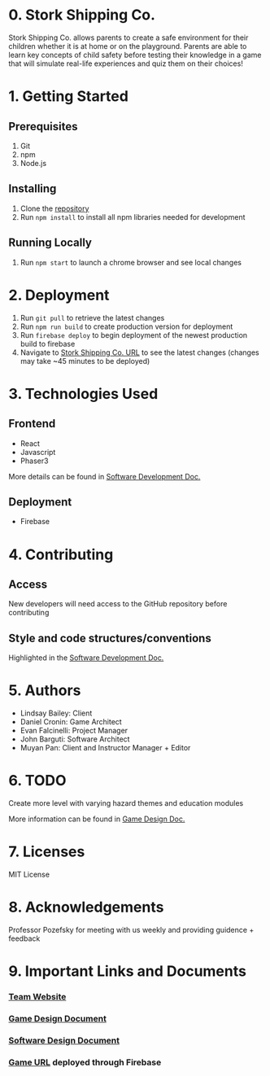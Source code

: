 # 0. Stork Shipping Co.

Stork Shipping Co. allows parents to create a safe environment for their children whether it is at home or on the playground. Parents are able to learn key concepts of child safety before testing their knowledge in a game that will simulate real-life experiences and quiz them on their choices!

# 1. Getting Started

## Prerequisites

1. Git
2. npm
3. Node.js

## Installing

1. Clone the [repository](https://github.com/jaadbarg/StorkShippingCo)
2. Run `npm install` to install all npm libraries needed for development

## Running Locally

1. Run `npm start` to launch a chrome browser and see local changes

# 2. Deployment

1. Run `git pull` to retrieve the latest changes
2. Run `npm run build` to create production version for deployment
3. Run `firebase deploy` to begin deployment of the newest production build to firebase
4. Navigate to [Stork Shipping Co. URL](https://stork-shipping-co.web.app/) to see the latest changes (changes may take ~45 minutes to be deployed)

# 3. Technologies Used
## Frontend
- React
- Javascript
- Phaser3

More details can be found in [Software Development Doc.](https://docs.google.com/document/d/1QlQSn7olQ5QWtWxa4gohxHe46l2cIOtQCms0OLss7JI/edit#)

## Deployment
- Firebase

# 4. Contributing

## Access
New developers will need access to the GitHub repository before contributing

## Style and code structures/conventions
Highlighted in the [Software Development Doc.](https://docs.google.com/document/d/1QlQSn7olQ5QWtWxa4gohxHe46l2cIOtQCms0OLss7JI/edit#)

# 5. Authors

- Lindsay Bailey: Client
- Daniel Cronin: Game Architect
- Evan Falcinelli: Project Manager
- John Barguti: Software Architect
- Muyan Pan: Client and Instructor Manager + Editor

# 6. TODO

Create more level with varying hazard themes and education modules

More information can be found in [Game Design Doc.](https://docs.google.com/document/d/1_Z__loN9b_KWujDQujJimzucuzEq4P-2-X6s9w0lXis/edit#)

# 7. Licenses

MIT License

# 8. Acknowledgements

Professor Pozefsky for meeting with us weekly and providing guidence + feedback

# 9. Important Links and Documents

### [Team Website](https://evanfalcinelli.github.io/ChildSafetyGame/)

### [Game Design Document](https://docs.google.com/document/d/1_Z__loN9b_KWujDQujJimzucuzEq4P-2-X6s9w0lXis/edit#)

### [Software Design Document](https://docs.google.com/document/d/1QlQSn7olQ5QWtWxa4gohxHe46l2cIOtQCms0OLss7JI/edit#)

### [Game URL](https://stork-shipping-co.web.app/) deployed through Firebase





